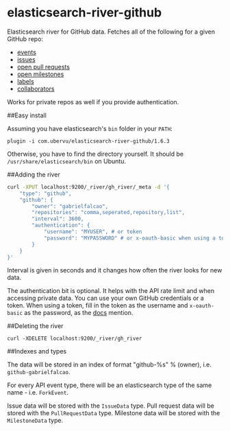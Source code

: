 elasticsearch-river-github
==========================

Elasticsearch river for GitHub data. Fetches all of the following for
a given GitHub repo:

* [events](http://developer.github.com/v3/activity/events/)
* [issues](http://developer.github.com/v3/issues/#list-issues-for-a-repository)
* [open pull requests](http://developer.github.com/v3/pulls/#list-pull-requests)
* [open milestones](http://developer.github.com/v3/issues/milestones/)
* [labels](http://developer.github.com/v3/issues/labels/)
* [collaborators](http://developer.github.com/v3/repos/collaborators/#list)

Works for private repos as well if you provide authentication.

##Easy install

Assuming you have elasticsearch's `bin` folder in your `PATH`:

```
plugin -i com.ubervu/elasticsearch-river-github/1.6.3
```

Otherwise, you have to find the directory yourself. It should be
`/usr/share/elasticsearch/bin` on Ubuntu.

##Adding the river

```bash
curl -XPUT localhost:9200/_river/gh_river/_meta -d '{
    "type": "github",
    "github": {
        "owner": "gabrielfalcao",
        "repositories": "comma,seperated,repository,list",
        "interval": 3600,
        "authentication": {
            "username": "MYUSER", # or token
            "password": "MYPASSWORD" # or x-oauth-basic when using a token
        }
    }
}'
```

Interval is given in seconds and it changes how often the river looks for new data.

The authentication bit is optional. It helps with the API rate limit and when accessing private data. You can use your own GitHub credentials or a token. When using a token, fill in the token as the username and `x-oauth-basic` as the password, as the [docs](http://developer.github.com/v3/auth/#basic-authentication) mention.

##Deleting the river

```
curl -XDELETE localhost:9200/_river/gh_river
```

##Indexes and types

The data will be stored in an index of format "github-%s" % (owner), i.e.
`github-gabrielfalcao`.

For every API event type, there will be an elasticsearch type of the same name -
i.e. `ForkEvent`.

Issue data will be stored with the `IssueData` type. Pull request data will be stored
with the `PullRequestData` type. Milestone data will be stored with the `MilestoneData`
type.

